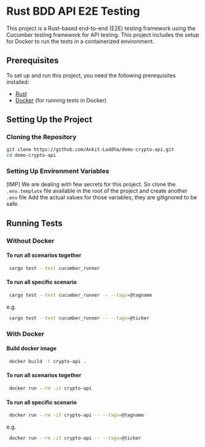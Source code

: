 # Rust BDD API E2E Testing

This project is a Rust-based end-to-end (E2E) testing framework using the Cucumber testing framework for API testing. 
This project includes the setup for Docker to run the tests in a containerized environment.

## Prerequisites

To set up and run this project, you need the following prerequisites installed:

- [Rust](https://www.rust-lang.org/)
- [Docker](https://www.docker.com/products/docker-desktop) (for running tests in Docker)


## Setting Up the Project

### Cloning the Repository

```sh
git clone https://github.com/Ankit-Laddha/demo-crypto-api.git
cd demo-crypto-api
```

### Setting Up Environment Variables
[IMP] We are dealing with few secrets for this project. So clone the `.env.template` file available in the root of the project and create another `.env` file
Add the actual values for those variables, they are gitIgnored to be safe.


## Running Tests

### Without Docker

#### To run all scenarios together
```sh
 cargo test --test cucumber_runner
```

#### To run all specific scenario
```sh
 cargo test --test cucumber_runner -- --tags=@tagname
```
e.g.
```sh
 cargo test --test cucumber_runner -- --tags=@ticker
```
### With Docker

#### Build docker image
```sh
 docker build -t crypto-api .
```
#### To run all scenarios together
```sh
 docker run --rm -it crypto-api
```

#### To run all specific scenario
```sh
 docker run --rm -it crypto-api -- --tags=@tagname
```
e.g.
```sh
 docker run --rm -it crypto-api -- --tags=@ticker
```


